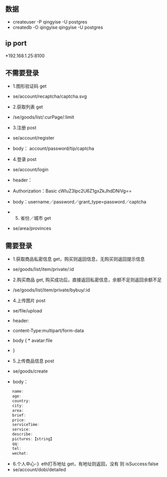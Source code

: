 ## 数据
  * createuser -P qingyise -U postgres
  * createdb -O qingyise qingyise -U postgres
  
## ip port
  *192.168.1.25:8100

## 不需要登录
  * 1.图形验证码 get
  * se/account/recaptcha/captcha.svg

  * 2.获取列表 get
  * /se/goods/list/:curPage/:limit

  * 3.注册 post
  * se/account/register
  * body： account/password/tip/captcha

  * 4.登录 post
  * se/account/login
  * header：
  * Authorization：Basic cWluZ3lpc2U6Z1gxZkJhdDNiVg==

  * body：username／password／grant_type=password／captcha

  * 5. 省份／城市 get
  * se/area/provinces

## 需要登录
   * 1.获取商品私密信息 get，购买则返回信息，无购买则返回提示信息
   * se/goods/list/item/private/:id

   * 2.购买商品 get, 购买成功后，直接返回私密信息，余额不足则返回余额不足
   * /se/goods/list/item/private/bybuy/:id

   * 4.上传图片 post
   * se/file/upload

   * header:
   * content-Type:multipart/form-data
   * body {
    *  avatar:file
   * }

   * 5.上传商品信息 post
   *  se/goods/create
   * body：
 ```javascript
    name: 
    age:
    country:
    city:
    area:
    brief:
    price:
    serviceTime:
    service:
    describe:
    pictures:【string】
    qq:
    tel:
    wechat:
```

  * 6.个人中心-》eth打币地址 get，有地址则返回，没有 则 isSuccess:false
  * se/account/dobi/detailed



